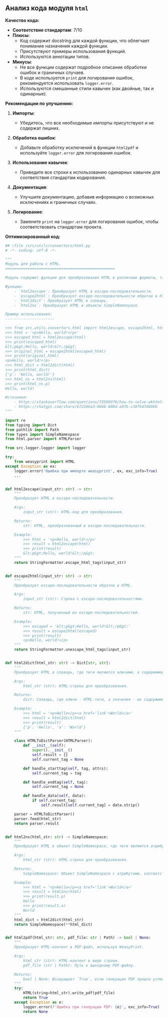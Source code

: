 ## Анализ кода модуля `html`

**Качество кода:**
- **Соответствие стандартам**: 7/10
- **Плюсы**:
    - Код содержит docstring для каждой функции, что облегчает понимание назначения каждой функции.
    - Присутствуют примеры использования функций.
    - Используются аннотации типов.
- **Минусы**:
    - Не все функции содержат подробное описание обработки ошибок и граничных случаев.
    - В коде используется `print` для логирования ошибок, рекомендуется использовать `logger.error`.
    - Используются смешанные стили кавычек (как двойные, так и одинарные).

**Рекомендации по улучшению:**

1.  **Импорты**:
    *   Убедитесь, что все необходимые импорты присутствуют и не содержат лишних.

2.  **Обработка ошибок**:
    *   Добавьте обработку исключений в функции `html2pdf` и используйте `logger.error` для логирования ошибок.

3.  **Использование кавычек**:
    *   Приведите все строки к использованию одинарных кавычек для соответствия стандартам кодирования.

4.  **Документация**:
    *   Улучшите документацию, добавив информацию о возможных исключениях и граничных случаях.

5.  **Логирование**:
    *   Замените `print` на `logger.error` для логирования ошибок, чтобы соответствовать стандартам проекта.

**Оптимизированный код:**

```python
## \file /src/utils/convertors/html.py
# -*- coding: utf-8 -*-

"""
Модуль для работы с HTML.
=================================================

Модуль содержит функции для преобразования HTML в различные форматы, такие как escape-последовательности, словари и объекты SimpleNamespace.

Функции:
    - `html2escape`: Преобразует HTML в escape-последовательности.
    - `escape2html`: Преобразует escape-последовательности обратно в HTML.
    - `html2dict`: Преобразует HTML в словарь.
    - `html2ns`: Преобразует HTML в объекты SimpleNamespace.

Пример использования:
----------------------

>>> from src.utils.convertors.html import html2escape, escape2html, html2dict, html2ns
>>> html = '<p>Hello, world!</p>'
>>> escaped_html = html2escape(html)
>>> print(escaped_html)
&lt;p&gt;Hello, world!&lt;/p&gt;
>>> original_html = escape2html(escaped_html)
>>> print(original_html)
<p>Hello, world!</p>
>>> html_dict = html2dict(html)
>>> print(html_dict)
{'p': 'Hello, world!'}
>>> html_ns = html2ns(html)
>>> print(html_ns.p)
Hello, world!

Источники:
    - https://stackoverflow.com/questions/73599970/how-to-solve-wkhtmltopdf-reported-an-error-exit-with-code-1-due-to-network-err
    - https://chatgpt.com/share/672266a3-0048-800d-a97b-c38f647d496b
"""

import re
from typing import Dict
from pathlib import Path
from types import SimpleNamespace
from html.parser import HTMLParser

from src.logger.logger import logger

try:
    from weasyprint import HTML
except Exception as ex:
    logger.error('Ошибка при импорте weasyprint', ex, exc_info=True)
    ...


def html2escape(input_str: str) -> str:
    """
    Преобразует HTML в escape-последовательности.

    Args:
        input_str (str): HTML-код для преобразования.

    Returns:
        str: HTML, преобразованный в escape-последовательности.

    Example:
        >>> html = '<p>Hello, world!</p>'
        >>> result = html2escape(html)
        >>> print(result)
        &lt;p&gt;Hello, world!&lt;/p&gt;
    """
    return StringFormatter.escape_html_tags(input_str)


def escape2html(input_str: str) -> str:
    """
    Преобразует escape-последовательности обратно в HTML.

    Args:
        input_str (str): Строка с escape-последовательностями.

    Returns:
        str: HTML, полученный из escape-последовательностей.

    Example:
        >>> escaped = '&lt;p&gt;Hello, world!&lt;/p&gt;'
        >>> result = escape2html(escaped)
        >>> print(result)
        <p>Hello, world!</p>
    """
    return StringFormatter.unescape_html_tags(input_str)


def html2dict(html_str: str) -> Dict[str, str]:
    """
    Преобразует HTML в словарь, где теги являются ключами, а содержимое - значениями.

    Args:
        html_str (str): HTML-строка для преобразования.

    Returns:
        dict: Словарь, где ключи - HTML-теги, а значения - их содержимое.

    Example:
        >>> html = '<p>Hello</p><a href='link'>World</a>'
        >>> result = html2dict(html)
        >>> print(result)
        {'p': 'Hello', 'a': 'World'}
    """

    class HTMLToDictParser(HTMLParser):
        def __init__(self):
            super().__init__()
            self.result = {}
            self.current_tag = None

        def handle_starttag(self, tag, attrs):
            self.current_tag = tag

        def handle_endtag(self, tag):
            self.current_tag = None

        def handle_data(self, data):
            if self.current_tag:
                self.result[self.current_tag] = data.strip()

    parser = HTMLToDictParser()
    parser.feed(html_str)
    return parser.result


def html2ns(html_str: str) -> SimpleNamespace:
    """
    Преобразует HTML в объект SimpleNamespace, где теги являются атрибутами, а содержимое - значениями.

    Args:
        html_str (str): HTML-строка для преобразования.

    Returns:
        SimpleNamespace: Объект SimpleNamespace с атрибутами, соответствующими HTML-тегам, и их содержимым в качестве значений.

    Example:
        >>> html = '<p>Hello</p><a href='link'>World</a>'
        >>> result = html2ns(html)
        >>> print(result.p)
        Hello
        >>> print(result.a)
        World
    """
    html_dict = html2dict(html_str)
    return SimpleNamespace(**html_dict)


def html2pdf(html_str: str, pdf_file: str | Path) -> bool | None:
    """
    Преобразует HTML-контент в PDF-файл, используя WeasyPrint.

    Args:
        html_str (str): HTML-контент в виде строки.
        pdf_file (str | Path): Путь к выходному PDF-файлу.

    Returns:
        bool | None: Возвращает `True`, если генерация PDF прошла успешно, `None` в случае ошибки.
    """
    try:
        HTML(string=html_str).write_pdf(pdf_file)
        return True
    except Exception as e:
        logger.error(f'Ошибка при генерации PDF: {e}', exc_info=True)
        return None
